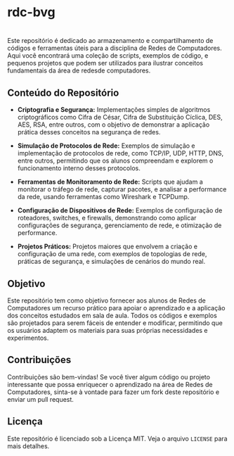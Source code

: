# rdc-bvg
#
Este repositório é dedicado ao armazenamento e compartilhamento de códigos e ferramentas úteis para a disciplina de Redes de Computadores. Aqui você encontrará uma coleção de scripts, exemplos de código, e pequenos projetos que podem ser utilizados para ilustrar conceitos fundamentais da área de redesde computadores.

## Conteúdo do Repositório

- **Criptografia e Segurança:** Implementações simples de algoritmos criptográficos como Cifra de César, Cifra de Substituição Cíclica, DES, AES, RSA, entre outros, com o objetivo de demonstrar a aplicação prática desses conceitos na segurança de redes.
  
- **Simulação de Protocolos de Rede:** Exemplos de simulação e implementação de protocolos de rede, como TCP/IP, UDP, HTTP, DNS, entre outros, permitindo que os alunos compreendam e explorem o funcionamento interno desses protocolos.
  
- **Ferramentas de Monitoramento de Rede:** Scripts que ajudam a monitorar o tráfego de rede, capturar pacotes, e analisar a performance da rede, usando ferramentas como Wireshark e TCPDump.

- **Configuração de Dispositivos de Rede:** Exemplos de configuração de roteadores, switches, e firewalls, demonstrando como aplicar configurações de segurança, gerenciamento de rede, e otimização de performance.

- **Projetos Práticos:** Projetos maiores que envolvem a criação e configuração de uma rede, com exemplos de topologias de rede, práticas de segurança, e simulações de cenários do mundo real.

## Objetivo

Este repositório tem como objetivo fornecer aos alunos de Redes de Computadores um recurso prático para apoiar o aprendizado e a aplicação dos conceitos estudados em sala de aula. Todos os códigos e exemplos são projetados para serem fáceis de entender e modificar, permitindo que os usuários adaptem os materiais para suas próprias necessidades e experimentos.

## Contribuições

Contribuições são bem-vindas! Se você tiver algum código ou projeto interessante que possa enriquecer o aprendizado na área de Redes de Computadores, sinta-se à vontade para fazer um fork deste repositório e enviar um pull request.

## Licença

Este repositório é licenciado sob a Licença MIT. Veja o arquivo `LICENSE` para mais detalhes.
